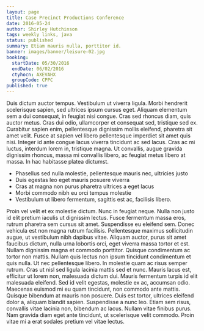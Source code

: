 ```yaml
---
layout: page
title: Case Precinct Productions Conference
date: 2016-05-24
author: Shirley Hutchinson
tags: weekly links, java
status: published
summary: Etiam mauris nulla, porttitor id.
banner: images/banner/leisure-02.jpg
booking:
  startDate: 05/30/2016
  endDate: 06/02/2016
  ctyhocn: AXEVAHX
  groupCode: CPPC
published: true
---
```

Duis dictum auctor tempus. Vestibulum ut viverra ligula. Morbi hendrerit scelerisque sapien, sed ultrices ipsum cursus eget. Aliquam elementum sem a dui consequat, in feugiat nisi congue. Cras sed rhoncus diam, quis auctor metus. Cras dui odio, ullamcorper et consequat sed, tristique sed ex. Curabitur sapien enim, pellentesque dignissim mollis eleifend, pharetra sit amet velit. Fusce at sapien vel libero pellentesque imperdiet sit amet quis nisi. Integer id ante congue lacus viverra tincidunt ac sed lacus. Cras ac mi luctus, interdum lorem in, tristique magna. Ut convallis, augue gravida dignissim rhoncus, massa mi convallis libero, ac feugiat metus libero at massa. In hac habitasse platea dictumst.

* Phasellus sed nulla molestie, pellentesque mauris nec, ultricies justo
* Duis egestas leo eget mauris posuere viverra
* Cras at magna non purus pharetra ultrices a eget lacus
* Morbi commodo nibh eu orci tempus molestie
* Vestibulum ut libero fermentum, sagittis est ac, facilisis libero.

Proin vel velit et ex molestie dictum. Nunc in feugiat neque. Nulla non justo id elit pretium iaculis ut dignissim lectus. Fusce fermentum massa eros, rutrum pharetra sem cursus sit amet. Suspendisse eu eleifend sem. Donec vehicula est non magna rutrum facilisis. Pellentesque maximus sollicitudin augue, ut vestibulum nibh dapibus vitae. Aliquam auctor, purus sit amet faucibus dictum, nulla urna lobortis orci, eget viverra massa tortor et est. Nullam dignissim magna et commodo porttitor. Quisque condimentum ac tortor non mattis. Nullam quis lectus non ipsum tincidunt condimentum et quis nulla. Ut nec pellentesque libero. In molestie quam ac risus semper rutrum. Cras ut nisl sed ligula lacinia mattis sed et nunc. Mauris lacus est, efficitur ut lorem non, malesuada dictum dui.
Mauris fermentum turpis id elit malesuada eleifend. Sed id velit egestas, molestie ex ac, accumsan odio. Maecenas euismod mi eu quam tincidunt, non commodo ante mattis. Quisque bibendum at mauris non posuere. Duis est tortor, ultrices eleifend dolor a, aliquam blandit sapien. Suspendisse a nunc leo. Etiam sem risus, convallis vitae lacinia non, bibendum ac lacus. Nullam vitae finibus purus. Nam gravida diam eget ante tincidunt, ut scelerisque velit commodo. Proin vitae mi a erat sodales pretium vel vitae lectus.
